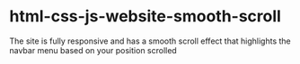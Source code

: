 # html-css-js-website-smooth-scroll
The site is fully responsive and has a smooth scroll effect that highlights the navbar menu based on your position scrolled
